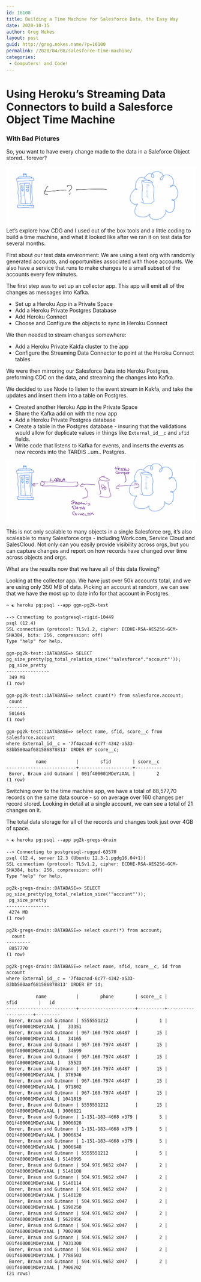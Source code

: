 ```yaml
---
id: 16100
title: Building a Time Machine for Salesforce Data, the Easy Way
date: 2020-10-15
author: Greg Nokes
layout: post
guid: http://greg.nokes.name/?p=16100
permalink: /2020/04/08/salesforce-time-machine/
categories:
 - Computers! and Code!
---
```

# Using Heroku’s Streaming Data Connectors to build a Salesforce Object Time Machine

### With Bad Pictures


So, you want to have every change made to the data in a Saleforce Object stored.. forever?

![IMG 0010 2](/wp-content/uploads/2020/10/IMG_0010_2.jpeg)
Let’s explore how CDG and I used out of the box tools and a little coding to build a time machine, and what it looked like after we ran it on test data for several months.

First about our test data environment:  We are using a test org with randomly generated accounts, and opportunities associated with those accounts. We also have a service that runs to make changes to a small subset of the accounts every few minutes. 

The first step was to set up an collector app. This app will emit all of the changes as messages into Kafka.

* Set up a Heroku App in a Private Space
* Add a Heroku Private Postgres Database
* Add Heroku Connect
* Choose and Configure the objects to sync in Heroku Connect

We then needed to stream changes somewhere:

* Add a Heroku Private Kakfa cluster to the app
* Configure the Streaming Data Connector to point at the Heroku Connect tables

We were then mirroring our Salesforce Data into Heroku Postgres, preforming CDC on the data, and streaming the changes into Kafka.

We decided to use Node to listen to the event stream in Kakfa, and take the updates and insert them into a table on Postgres.

* Created another Heroku App in the Private Space
* Share the Kafka add on with the new app
* Add a Heroku Private Postgres database
* Create a table in the Postgres database - insuring that the validations would allow for duplicate values in things like `External_id__c` and `sfid` fields.
* Write code that listens to Kafka for events, and inserts the events as new records into the TARDIS ..um.. Postgres.

![IMG 0011 2](/wp-content/uploads/2020/10/IMG_0011_2.jpeg)

This is not only scalable to many objects in a single Salesforce org, it’s also scaleable to many Salesforce orgs - including Work.com, Service Cloud and SalesCloud. Not only can you easily provide visibility across orgs, but you can capture changes and report on how records have changed over time across objects and orgs.

What are the results now that we have all of this data flowing? 

Looking at the collector app. We have just over 50k accounts total, and we are using only 350 MB of data. Picking an account at random, we can see that we have the most up to date info for that account in Postgres.


```
~ ☯ heroku pg:psql --app ggn-pg2k-test 

--> Connecting to postgresql-rigid-10449
psql (12.4)
SSL connection (protocol: TLSv1.2, cipher: ECDHE-RSA-AES256-GCM-SHA384, bits: 256, compression: off)
Type "help" for help.

ggn-pg2k-test::DATABASE=> SELECT pg_size_pretty(pg_total_relation_size('"salesforce"."account"'));
 pg_size_pretty 
----------------
 349 MB
(1 row)

ggn-pg2k-test::DATABASE=> select count(*) from salesforce.account;
 count  
--------
 501646
(1 row)

ggn-pg2k-test::DATABASE=> select name, sfid, score__c from salesforce.account 
where External_id__c = '7f4acaad-6c77-4342-a533-83bb580aaf681586878813' ORDER BY score__c;

           name           |        sfid        | score__c 
--------------------------+--------------------+----------
 Borer, Braun and Gutmann | 001f400001MDeYzAAL |        2
(1 row)
```

Switching over to the time machine app, we have a total of 88,577,70 records on the same data source - so on average over 160 changes per record stored. Looking in detail at a single account, we can see a total of 21 changes on it. 
 
The total data storage for all of the records and changes took just over 4GB of space.

```
~ ☯ heroku pg:psql --app pg2k-gregs-drain

--> Connecting to postgresql-rugged-63570
psql (12.4, server 12.3 (Ubuntu 12.3-1.pgdg16.04+1))
SSL connection (protocol: TLSv1.2, cipher: ECDHE-RSA-AES256-GCM-SHA384, bits: 256, compression: off)
Type "help" for help.

pg2k-gregs-drain::DATABASE=> SELECT pg_size_pretty(pg_total_relation_size('"account"'));
 pg_size_pretty 
----------------
 4274 MB
(1 row)

pg2k-gregs-drain::DATABASE=> select count(*) from account;
  count  
---------
 8857770
(1 row)

pg2k-gregs-drain::DATABASE=> select name, sfid, score__c, id from account 
where External_id__c = '7f4acaad-6c77-4342-a533-83bb580aaf681586878813' ORDER BY id;

           name           |        phone        | score__c |        sfid        |   id    
--------------------------+---------------------+----------+--------------------+---------
 Borer, Braun and Gutmann | 5555551212          |        1 | 001f400001MDeYzAAL |   33351
 Borer, Braun and Gutmann | 967-160-7974 x6487  |       15 | 001f400001MDeYzAAL |   34165
 Borer, Braun and Gutmann | 967-160-7974 x6487  |       15 | 001f400001MDeYzAAL |   34699
 Borer, Braun and Gutmann | 967-160-7974 x6487  |       15 | 001f400001MDeYzAAL |   35523
 Borer, Braun and Gutmann | 967-160-7974 x6487  |       15 | 001f400001MDeYzAAL |  376946
 Borer, Braun and Gutmann | 967-160-7974 x6487  |       15 | 001f400001MDeYzAAL |  971802
 Borer, Braun and Gutmann | 967-160-7974 x6487  |       15 | 001f400001MDeYzAAL | 1041819
 Borer, Braun and Gutmann | 5555551212          |       15 | 001f400001MDeYzAAL | 3006621
 Borer, Braun and Gutmann | 1-151-183-4668 x379 |        5 | 001f400001MDeYzAAL | 3006628
 Borer, Braun and Gutmann | 1-151-183-4668 x379 |        5 | 001f400001MDeYzAAL | 3006634
 Borer, Braun and Gutmann | 1-151-183-4668 x379 |        5 | 001f400001MDeYzAAL | 3006648
 Borer, Braun and Gutmann | 5555551212          |        5 | 001f400001MDeYzAAL | 5140095
 Borer, Braun and Gutmann | 504.976.9652 x047   |        2 | 001f400001MDeYzAAL | 5140108
 Borer, Braun and Gutmann | 504.976.9652 x047   |        2 | 001f400001MDeYzAAL | 5140114
 Borer, Braun and Gutmann | 504.976.9652 x047   |        2 | 001f400001MDeYzAAL | 5140120
 Borer, Braun and Gutmann | 504.976.9652 x047   |        2 | 001f400001MDeYzAAL | 5390250
 Borer, Braun and Gutmann | 504.976.9652 x047   |        2 | 001f400001MDeYzAAL | 5620956
 Borer, Braun and Gutmann | 504.976.9652 x047   |        2 | 001f400001MDeYzAAL | 7002900
 Borer, Braun and Gutmann | 504.976.9652 x047   |        2 | 001f400001MDeYzAAL | 7031300
 Borer, Braun and Gutmann | 504.976.9652 x047   |        2 | 001f400001MDeYzAAL | 7788503
 Borer, Braun and Gutmann | 504.976.9652 x047   |        2 | 001f400001MDeYzAAL | 7906202
(21 rows)
```


